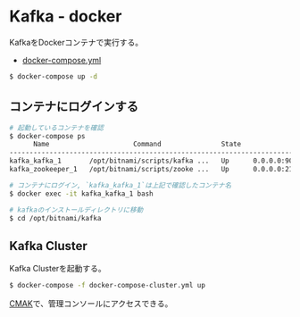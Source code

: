 # Kafka - docker

KafkaをDockerコンテナで実行する。

- [docker-compose.yml](../docker-compose.yml)

```sh
$ docker-compose up -d
```

## コンテナにログインする

```sh
# 起動しているコンテナを確認
$ docker-compose ps
      Name                     Command               State                          Ports
-----------------------------------------------------------------------------------------------------------------
kafka_kafka_1       /opt/bitnami/scripts/kafka ...   Up      0.0.0.0:9092->9092/tcp
kafka_zookeeper_1   /opt/bitnami/scripts/zooke ...   Up      0.0.0.0:2181->2181/tcp, 2888/tcp, 3888/tcp, 8080/tcp

# コンテナにログイン, `kafka_kafka_1`は上記で確認したコンテナ名
$ docker exec -it kafka_kafka_1 bash

# kafkaのインストールディレクトリに移動
$ cd /opt/bitnami/kafka
```

## Kafka Cluster

Kafka Clusterを起動する。

```sh
$ docker-compose -f docker-compose-cluster.yml up
```

[CMAK](http://localhost:9000)で、管理コンソールにアクセスできる。
